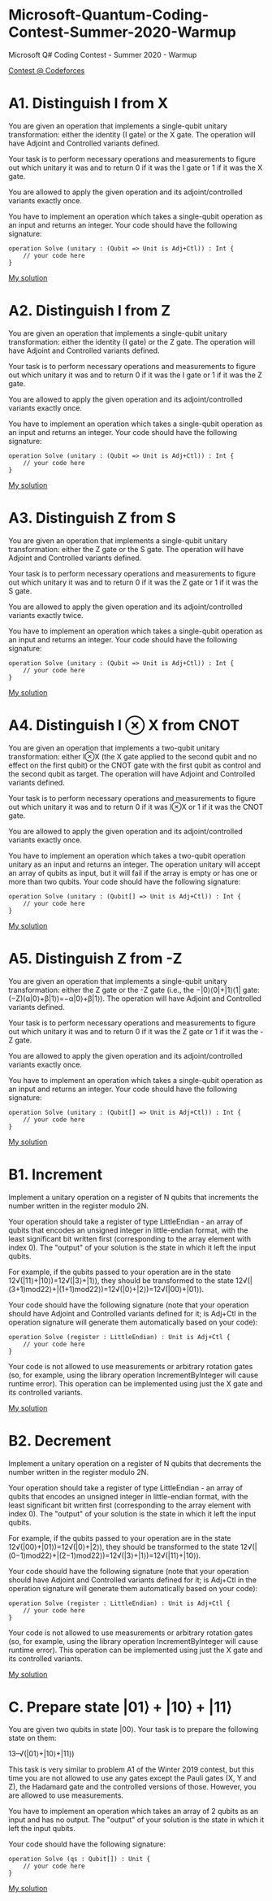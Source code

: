 # Microsoft-Quantum-Coding-Contest-Summer-2020-Warmup
Microsoft Q# Coding Contest - Summer 2020 - Warmup

[Contest @ Codeforces](https://codeforces.com/contest/1356)

# A1. Distinguish I from X

You are given an operation that implements a single-qubit unitary transformation: either the identity (I gate) or the X gate. The operation will have Adjoint and Controlled variants defined.

Your task is to perform necessary operations and measurements to figure out which unitary it was and to return 0 if it was the I gate or 1 if it was the X gate.

You are allowed to apply the given operation and its adjoint/controlled variants exactly once.

You have to implement an operation which takes a single-qubit operation as an input and returns an integer. Your code should have the following signature:

```qsharp
operation Solve (unitary : (Qubit => Unit is Adj+Ctl)) : Int {
    // your code here
}
```

[My solution](./A1/src/Main.qs)

# A2. Distinguish I from Z

You are given an operation that implements a single-qubit unitary transformation: either the identity (I gate) or the Z gate. The operation will have Adjoint and Controlled variants defined.

Your task is to perform necessary operations and measurements to figure out which unitary it was and to return 0 if it was the I gate or 1 if it was the Z gate.

You are allowed to apply the given operation and its adjoint/controlled variants exactly once.

You have to implement an operation which takes a single-qubit operation as an input and returns an integer. Your code should have the following signature:

```qsharp
operation Solve (unitary : (Qubit => Unit is Adj+Ctl)) : Int {
    // your code here
}
```

[My solution](./A2/src/Main.qs)

# A3. Distinguish Z from S

You are given an operation that implements a single-qubit unitary transformation: either the Z gate or the S gate. The operation will have Adjoint and Controlled variants defined.

Your task is to perform necessary operations and measurements to figure out which unitary it was and to return 0 if it was the Z gate or 1 if it was the S gate.

You are allowed to apply the given operation and its adjoint/controlled variants exactly twice.

You have to implement an operation which takes a single-qubit operation as an input and returns an integer. Your code should have the following signature:

```qsharp
operation Solve (unitary : (Qubit => Unit is Adj+Ctl)) : Int {
    // your code here
}
```

[My solution](./A3/src/Main.qs)

# A4. Distinguish I ⊗ X from CNOT

You are given an operation that implements a two-qubit unitary transformation: either I⊗X
 (the X gate applied to the second qubit and no effect on the first qubit) or the CNOT gate with the first qubit as control and the second qubit as target. The operation will have Adjoint and Controlled variants defined.

Your task is to perform necessary operations and measurements to figure out which unitary it was and to return 0 if it was I⊗X
 or 1 if it was the CNOT gate.

You are allowed to apply the given operation and its adjoint/controlled variants exactly once.

You have to implement an operation which takes a two-qubit operation unitary as an input and returns an integer. The operation unitary will accept an array of qubits as input, but it will fail if the array is empty or has one or more than two qubits. Your code should have the following signature:

```qsharp
operation Solve (unitary : (Qubit[] => Unit is Adj+Ctl)) : Int {
    // your code here
}
```

[My solution](./A4/src/Main.qs)

# A5. Distinguish Z from -Z

You are given an operation that implements a single-qubit unitary transformation: either the Z gate or the -Z gate (i.e., the −|0⟩⟨0|+|1⟩⟨1| gate: (−Z)(α|0⟩+β|1⟩)=−α|0⟩+β|1⟩).
The operation will have Adjoint and Controlled variants defined.

Your task is to perform necessary operations and measurements to figure out which unitary it was and to return 0 if it was the Z gate or 1 if it was the -Z gate.

You are allowed to apply the given operation and its adjoint/controlled variants exactly once.

You have to implement an operation which takes a single-qubit operation as an input and returns an integer. Your code should have the following signature:

```qsharp
operation Solve (unitary : (Qubit[] => Unit is Adj+Ctl)) : Int {
    // your code here
}
```

[My solution](./A5/src/Main.qs)

# B1. Increment

Implement a unitary operation on a register of N qubits that increments the number written in the register modulo 2N.

Your operation should take a register of type LittleEndian - an array of qubits that encodes an unsigned integer in little-endian format, with the least significant bit written first (corresponding to the array element with index 0). The "output" of your solution is the state in which it left the input qubits.

For example, if the qubits passed to your operation are in the state 12√(|11⟩+|10⟩)=12√(|3⟩+|1⟩), they should be transformed to the state 12√(|(3+1)mod22⟩+|(1+1)mod22⟩)=12√(|0⟩+|2⟩)=12√(|00⟩+|01⟩).

Your code should have the following signature (note that your operation should have Adjoint and Controlled variants defined for it; is Adj+Ctl in the operation signature will generate them automatically based on your code):

```qsharp
operation Solve (register : LittleEndian) : Unit is Adj+Ctl {
    // your code here
}
```

Your code is not allowed to use measurements or arbitrary rotation gates (so, for example, using the library operation IncrementByInteger will cause runtime error). 
This operation can be implemented using just the X gate and its controlled variants.

[My solution](./B1/src/Main.qs)

# B2. Decrement

Implement a unitary operation on a register of N qubits that decrements the number written in the register modulo 2N.

Your operation should take a register of type LittleEndian - an array of qubits that encodes an unsigned integer in little-endian format, with the least significant bit written first (corresponding to the array element with index 0). The "output" of your solution is the state in which it left the input qubits.

For example, if the qubits passed to your operation are in the state 12√(|00⟩+|01⟩)=12√(|0⟩+|2⟩), they should be transformed to the state 12√(|(0−1)mod22⟩+|(2−1)mod22⟩)=12√(|3⟩+|1⟩)=12√(|11⟩+|10⟩).

Your code should have the following signature (note that your operation should have Adjoint and Controlled variants defined for it; is Adj+Ctl in the operation signature will generate them automatically based on your code):

```qsharp
operation Solve (register : LittleEndian) : Unit is Adj+Ctl {
    // your code here
}
```

Your code is not allowed to use measurements or arbitrary rotation gates (so, for example, using the library operation IncrementByInteger will cause runtime error).
This operation can be implemented using just the X gate and its controlled variants.

[My solution](./B2/src/Main.qs)

# C. Prepare state |01⟩ + |10⟩ + |11⟩

You are given two qubits in state |00⟩. Your task is to prepare the following state on them:

13–√(|01⟩+|10⟩+|11⟩)

This task is very similar to problem A1 of the Winter 2019 contest, but this time you are not allowed to use any gates except the Pauli gates (X, Y and Z), the Hadamard gate and the controlled versions of those. However, you are allowed to use measurements.

You have to implement an operation which takes an array of 2 qubits as an input and has no output. The "output" of your solution is the state in which it left the input qubits.

Your code should have the following signature:

```qsharp
operation Solve (qs : Qubit[]) : Unit {
    // your code here
}
```

[My solution](./C/src/Main.qs)